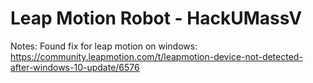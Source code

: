 # Leap Motion Robot - HackUMassV 

Notes:
Found fix for leap motion on windows: https://community.leapmotion.com/t/leapmotion-device-not-detected-after-windows-10-update/6576
